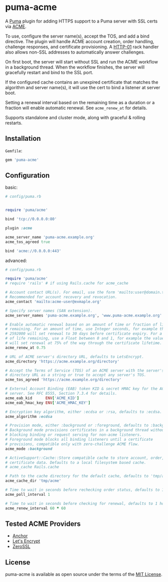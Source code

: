 # puma-acme

A [Puma](https://puma.io/) plugin for adding HTTPS support to a Puma server
with SSL certs via [ACME](https://www.rfc-editor.org/rfc/rfc8555.html).

To use, configure the server name(s), accept the TOS, and add a bind directive.
The plugin will handle ACME account creation, order handling, challenge
responses, and certificate provisioning. A
[HTTP-01](https://letsencrypt.org/docs/challenge-types/#http-01-challenge)
rack handler also allows non-SSL addresses to automatically answer challenges.

On first boot, the server will start without SSL and run the ACME workflow in a
background thread. When the workflow finishes, the server will gracefully
restart and bind to the SSL port.

If the configured cache contains an unexpired certificate that matches the
algorithm and server name(s), it will use the cert to bind a listener at server
boot.

Setting a renewal interval based on the remaining time as a duration or a
fraction will enable automatic renewal. See `acme_renew_at` for details.

Supports standalone and cluster mode, along with graceful & rolling restarts.

## Installation

`Gemfile`:

```ruby
gem 'puma-acme'
```

## Configuration

basic:

```ruby
# config/puma.rb


require 'puma/acme'

bind 'tcp://0.0.0.0:80'

plugin :acme

acme_server_name 'puma-acme.example.org'
acme_tos_agreed true

bind 'acme://0.0.0.0:443'
```

advanced:

```ruby
# config/puma.rb

require 'puma/acme'
# require 'rails' # if using Rails.cache for acme_cache

# Account contact URL(s). For email, use the form 'mailto:user@domain.tld'.
# Recommended for account recovery and revocation.
acme_contact 'mailto:acme-user@exmaple.org'

# Specify server names (SAN extension).
acme_server_names 'puma-acme.example.org', 'www.puma-acme.example.org'

# Enable automatic renewal based on an amount of time or fraction of life
# remaining. For an amount of time, use Integer seconds, for example the value
# 2592000 will set renewal to 30 days before certificate expiry. For a fraction
# of life remaining, use a Float between 0 and 1, for example the value 0.75
# will set renewal at 75% of the way through the certificate lifetime.
acme_renew_at 0.75

# URL of ACME server's directory URL, defaults to LetsEncrypt.
acme_directory 'https://acme.example.org/directory'

# Accept the Terms of Service (TOS) of an ACME server with the server's
# directory URL as a string or true to accept any server's TOS.
acme_tos_agreed 'https://acme.example.org/directory'

# External Account Binding (EAB) token KID & secret HMAC key for the ACME
# server. See RFC 8555, Section 7.3.4 for details.
acme_eab_kid      ENV['ACME_KID']
acme_eab_hmac_key ENV['ACME_HMAC_KEY']

# Encryption key algorithm, either :ecdsa or :rsa, defaults to :ecdsa.
acme_algorithm :ecdsa

# Provision mode, either :background or :foreground, defaults to :background.
# Background mode provisions certificates in a background thread without
# blocking binding or request serving for non-acme listeners.
# Foreground mode blocks all binding listeners until a certificate
# provisions, compatible only with zero-challenge ACME flow.
acme_mode :background

# ActiveSupport::Cache::Store compatible cache to store account, order, and
# certificate data. Defaults to a local filesystem based cache.
# acme_cache Rails.cache

# Path to the cache directory for the default cache, defaults to 'tmp/acme'.
acme_cache_dir 'tmp/acme'

# Time to wait in seconds before rechecking order status, defaults to 1 second.
acme_poll_interval 1

# Time to wait in seconds before checking for renewal, defaults to 1 hour.
acme_renew_interval 60 * 60
```

## Tested ACME Providers

* [Anchor](https://anchor.dev/)
* [Let's Encrypt](https://letsencrypt.org/)
* [ZeroSSL](https://zerossl.com/)

## License

puma-acme is available as open source under the terms of the [MIT
License](http://opensource.org/licenses/MIT).
